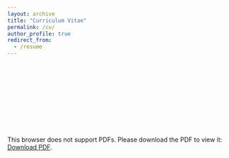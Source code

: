 ```yaml
---
layout: archive
title: "Curriculum Vitae"
permalink: /cv/
author_profile: true
redirect_from:
  - /resume
---
```


<object data="https://lijingwang.github.io/files/Lijing_CV_Sep15_2023.pdf" type="application/pdf" width="750px" height="750px">
    <embed src="https://lijingwang.github.io/files/Lijing_CV_Sep15_2023.pdf" type="application/pdf">
        <p>This browser does not support PDFs. Please download the PDF to view it: <a href="https://lijingwang.github.io/files/Lijing_CV_Sep15_2023.pdf">Download PDF</a>.</p>
    </embed>
</object>

